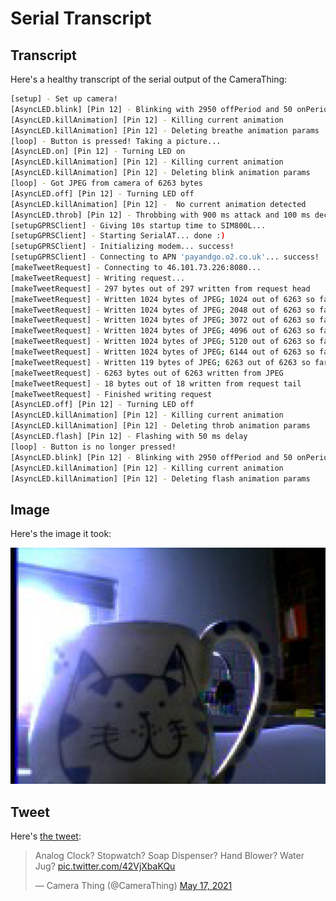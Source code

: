 # Serial Transcript



## Transcript

Here's a healthy transcript of the serial output of the CameraThing:

```bash
[setup] - Set up camera!
[AsyncLED.blink] [Pin 12] - Blinking with 2950 offPeriod and 50 onPeriod
[AsyncLED.killAnimation] [Pin 12] - Killing current animation
[AsyncLED.killAnimation] [Pin 12] - Deleting breathe animation params
[loop] - Button is pressed! Taking a picture...
[AsyncLED.on] [Pin 12] - Turning LED on
[AsyncLED.killAnimation] [Pin 12] - Killing current animation
[AsyncLED.killAnimation] [Pin 12] - Deleting blink animation params
[loop] - Got JPEG from camera of 6263 bytes
[AsyncLED.off] [Pin 12] - Turning LED off
[AsyncLED.killAnimation] [Pin 12] -  No current animation detected
[AsyncLED.throb] [Pin 12] - Throbbing with 900 ms attack and 100 ms decay
[setupGPRSClient] - Giving 10s startup time to SIM800L...
[setupGPRSClient] - Starting SerialAT... done :)
[setupGPRSClient] - Initializing modem... success!
[setupGPRSClient] - Connecting to APN 'payandgo.o2.co.uk'... success!
[makeTweetRequest] - Connecting to 46.101.73.226:8080...
[makeTweetRequest] - Writing request...
[makeTweetRequest] - 297 bytes out of 297 written from request head
[makeTweetRequest] - Written 1024 bytes of JPEG; 1024 out of 6263 so far
[makeTweetRequest] - Written 1024 bytes of JPEG; 2048 out of 6263 so far
[makeTweetRequest] - Written 1024 bytes of JPEG; 3072 out of 6263 so far
[makeTweetRequest] - Written 1024 bytes of JPEG; 4096 out of 6263 so far
[makeTweetRequest] - Written 1024 bytes of JPEG; 5120 out of 6263 so far
[makeTweetRequest] - Written 1024 bytes of JPEG; 6144 out of 6263 so far
[makeTweetRequest] - Written 119 bytes of JPEG; 6263 out of 6263 so far
[makeTweetRequest] - 6263 bytes out of 6263 written from JPEG
[makeTweetRequest] - 18 bytes out of 18 written from request tail
[makeTweetRequest] - Finished writing request
[AsyncLED.off] [Pin 12] - Turning LED off
[AsyncLED.killAnimation] [Pin 12] - Killing current animation
[AsyncLED.killAnimation] [Pin 12] - Deleting throb animation params
[AsyncLED.flash] [Pin 12] - Flashing with 50 ms delay
[loop] - Button is no longer pressed!
[AsyncLED.blink] [Pin 12] - Blinking with 2950 offPeriod and 50 onPeriod
[AsyncLED.killAnimation] [Pin 12] - Killing current animation
[AsyncLED.killAnimation] [Pin 12] - Deleting flash animation params

```



## Image

Here's the image it took:

![My favourite mug](./docs/imgs/my_favourite_mug.jpg)



## Tweet

Here's [the tweet](https://twitter.com/CameraThing/status/1394285141233655809):

<blockquote class="twitter-tweet"><p lang="en" dir="ltr">Analog Clock? Stopwatch? Soap Dispenser? Hand Blower? Water Jug? <a href="https://t.co/42VjXbaKQu">pic.twitter.com/42VjXbaKQu</a></p>&mdash; Camera Thing (@CameraThing) <a href="https://twitter.com/CameraThing/status/1394285141233655809?ref_src=twsrc%5Etfw">May 17, 2021</a></blockquote> <script async src="https://platform.twitter.com/widgets.js" charset="utf-8"></script>